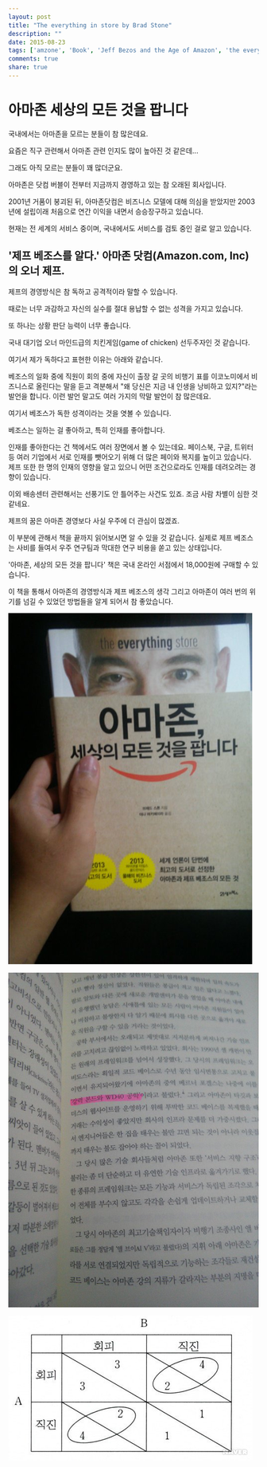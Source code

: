 ```yaml
---
layout: post
title: "The everything in store by Brad Stone"
description: ""
date: 2015-08-23
tags: ['amzone', 'Book', 'Jeff Bezos and the Age of Amazon', 'the everything in store by Brad Stone', '세상의 모든것을 팝니다', '아마존', '아마존닷컴', '아마존세상의 모든것을 팝니다', '제프베조스']
comments: true
share: true
---
```


#  아마존 세상의 모든 것을 팝니다


국내에서는 아마존을 모르는 분들이 참 많은데요.

요즘은 직구 관련해서 아마존 관련 인지도 많이 높아진 것 같은데...

그래도 아직 모르는 분들이 꽤 많더군요.

아마존은 닷컴 버블이 전부터 지금까지 경영하고 있는 참 오래된 회사입니다.

2001년 거품이 붕괴된 뒤, 아마존닷컴은 비즈니스 모델에 대해 의심을 받았지만 2003년에 설립이래 처음으로 연간 이익을 내면서 승승장구하고 있습니다.

현재는 전 세계의 서비스 중이며, 국내에서도 서비스를 검토 중인 걸로 알고 있습니다.

  
## '제프 베조스를 알다.' 아마존 닷컴(Amazon.com, Inc)의 오너 제프.

제프의 경영방식은 참 독하고 공격적이라 말할 수 있습니다.

때로는 너무 과감하고 자신의 실수를 절대 용납할 수 없는 성격을 가지고 있습니다.

또 하나는 상황 판단 능력이 너무 좋습니다.

국내 대기업 오너 마인드급의 치킨게임(game of chicken) 선두주자인 것 같습니다.

여기서 제가 독하다고 표현한 이유는 아래와 같습니다.

베조스의 일화 중에 직원이 회의 중에 자신이 출장 갈 곳의 비행기 표를 이코노미에서 비즈니스로 올린다는 말을 듣고 격분해서 "왜 당신은 지금
내 인생을 낭비하고 있지?"라는 발언을 합니다. 이런 발언 말고도 여러 가지의 막말 발언이 참 많은데요.

여기서 베조스가 독한 성격이라는 것을 엿볼 수 있습니다.


베조스는 일하는 걸 좋아하고, 특히 인재를 좋아합니다.

인재를 좋아한다는 건 책에서도 여러 장면에서 볼 수 있는데요. 페이스북, 구글, 트위터 등 여러 기업에서 서로 인재를 뺏어오기 위해 더 많은
페이와 복지를 높이고 있습니다. 제프 또한 한 명의 인재의 영향을 알고 있으니 어떤 조건으로라도 인재를 데려오려는 경향이 있습니다.

이외 배송센터 관련해서는 선풍기도 안 틀어주는 사건도 있죠. 조금 사람 차별이 심한 것 같네요.
  

제프의 꿈은 아마존 경영보다 사실 우주에 더 관심이 많겠죠.

이 부분에 관해서 책을 끝까지 읽어보시면 알 수 있을 것 같습니다. 실제로 제프 베조스는 사비를 들여서 우주 연구팀과 막대한 연구 비용을
쏟고 있는 상태입니다.

'아마존, 세상의 모든 것을 팝니다' 책은 국내 온라인 서점에서 18,000원에 구매할 수 있습니다.

이 책을 통해서 아마존의 경영방식과 제프 베조스의 생각 그리고 아마존이 여러 번의 위기를 넘길 수 있었던 방법들을 알게 되어서 참
좋았습니다.


  

![](/assets/images/posts/46/246A614155D98FEF05B5EF.JPEG)

  

![](/assets/images/posts/46/256B5D4C55D98FAF087DA6.JPEG)



![](/assets/images/posts/46/2172F04A55D9975844ACF3.JPEG)

  

